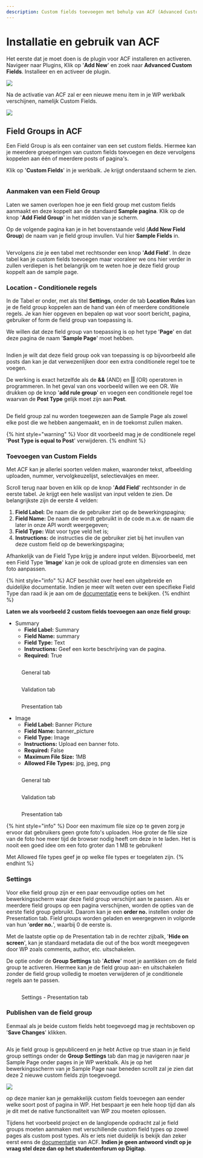 ```yaml
---
description: Custom fields toevoegen met behulp van ACF (Advanced Custom Fields)
---
```


# Installatie en gebruik van ACF

Het eerste dat je moet doen is de plugin voor ACF installeren en activeren. Navigeer naar Plugins, Klik op '**Add New**' en zoek naar **Advanced Custom Fields**. Installeer en en activeer de plugin.

![](<../../.gitbook/assets/image (5) (1).png>)

Na de activatie van ACF zal er een nieuwe menu item in je WP werkbalk verschijnen, namelijk Custom Fields.

![](<../../.gitbook/assets/image (91).png>)

## Field Groups in ACF

Een Field Group is als een container van een set custom fields. Hiermee kan je meerdere groeperingen van custom fields toevoegen en deze vervolgens koppelen aan één of meerdere posts of pagina's.

Klik op '**Custom Fields**' in je werkbalk. Je krijgt onderstaand scherm te zien.

<figure><img src="../../.gitbook/assets/image (173).png" alt=""><figcaption></figcaption></figure>

### Aanmaken van een Field Group

Laten we samen overlopen hoe je een field group met custom fields aanmaakt en deze koppelt aan de standaard **Sample pagina**. Klik op de knop '**Add Field Group**' in het midden van je scherm.

Op de volgende pagina kan je in het bovenstaande veld (**Add New Field Group**) de naam van je field group invullen. Vul hier **Sample Fields** in.

<figure><img src="../../.gitbook/assets/image (176).png" alt=""><figcaption></figcaption></figure>

Vervolgens zie je een tabel met rechtsonder een knop '**Add Field**'. In deze tabel kan je custom fields toevoegen maar vooraleer we ons hier verder in zullen verdiepen is het belangrijk om te weten hoe je deze field group koppelt aan de sample page.

### Location - Conditionele regels

In de Tabel er onder, met als titel **Settings**, onder de tab **Location Rules** kan je de field group koppelen aan de hand van één of meerdere conditionele regels. Je kan hier opgeven en bepalen op wat voor soort bericht, pagina, gebruiker of form de field group van toepassing is.

We willen dat deze field group van toepassing is op het type '**Page**' en dat deze pagina de naam '**Sample Page**' moet hebben.

<figure><img src="../../.gitbook/assets/image (208).png" alt=""><figcaption></figcaption></figure>

Indien je wilt dat deze field group ook van toepassing is op bijvoorbeeld alle posts dan kan je dat verwezenlijken door een extra conditionele regel toe te voegen.

De werking is exact hetzelfde als de **&&** (AND) en **||** (OR) operatoren in programmeren. In het geval van ons voorbeeld willen we een OR. We drukken op de knop '**add rule group**' en voegen een conditionele regel toe waarvan de **Post Type** gelijk moet zijn aan **Post**.

<figure><img src="../../.gitbook/assets/image (180).png" alt=""><figcaption></figcaption></figure>

De field group zal nu worden toegewezen aan de Sample Page als zowel elke post die we hebben aangemaakt, en in de toekomst zullen maken.

{% hint style="warning" %}
Voor dit voorbeeld mag je de conditionele regel '**Post Type is equal to Post**' verwijderen.
{% endhint %}

### Toevoegen van Custom Fields

Met ACF kan je allerlei soorten velden maken, waaronder tekst, afbeelding uploaden, nummer, vervolgkeuzelijst, selectievakjes en meer.

Scroll terug naar boven en klik op de knop '**Add Field**' rechtsonder in de eerste tabel. Je krijgt een hele waslijst van input velden te zien. De belangrijkste zijn de eerste 4 velden:

1. **Field Label:** De naam die de gebruiker ziet op de bewerkingspagina;
2. **Field Name:** De naam die wordt gebruikt in de code m.a.w. de naam die later in onze API wordt weergegeven;
3. **Field Type:** Wat voor type veld het is;
4. **Instructions:** de instructies die de gebruiker ziet bij het invullen van deze custom field op de bewerkingspagina;

Afhankelijk van de Field Type krijg je andere input velden. Bijvoorbeeld, met een Field Type '**Image**' kan je ook de upload grote en dimensies van een foto aanpassen.

{% hint style="info" %}
ACF beschikt over heel een uitgebreide en duidelijke documentatie. Indien je meer wilt weten over een specifieke Field Type dan raad ik je aan om de [documentatie](https://www.advancedcustomfields.com/resources/) eens te bekijken.
{% endhint %}

**Laten we als voorbeeld 2 custom fields toevoegen aan onze field group:**

* Summary
  * **Field Label:** Summary
  * **Field Name:** summary
  * **Field Type:** Text
  * **Instructions:** Geef een korte beschrijving van de pagina.
  * **Required:** True

<figure><img src="../../.gitbook/assets/image (188).png" alt=""><figcaption><p>General tab</p></figcaption></figure>

<figure><img src="../../.gitbook/assets/image (152).png" alt=""><figcaption><p>Validation tab</p></figcaption></figure>

<figure><img src="../../.gitbook/assets/image (202).png" alt=""><figcaption><p>Presentation tab</p></figcaption></figure>

* Image
  * **Field Label:** Banner Picture
  * **Field Name:** banner\_picture
  * **Field Type:** Image
  * **Instructions:** Upload een banner foto.
  * **Required:** False
  * **Maximum File Size:** 1MB
  * **Allowed File Types:** jpg, jpeg, png

<figure><img src="../../.gitbook/assets/image (160).png" alt=""><figcaption><p>General tab</p></figcaption></figure>

<figure><img src="../../.gitbook/assets/image (197).png" alt=""><figcaption><p>Validation tab</p></figcaption></figure>

<figure><img src="../../.gitbook/assets/image (167).png" alt=""><figcaption><p>Presentation tab</p></figcaption></figure>

{% hint style="info" %}
Door een maximum file size op te geven zorg je ervoor dat gebruikers geen grote foto's uploaden. Hoe groter de file size van de foto hoe meer tijd de browser nodig heeft om deze in te laden. Het is nooit een goed idee om een foto groter dan 1 MB te gebruiken!

Met Allowed file types geef je op welke file types er toegelaten zijn.
{% endhint %}

### Settings

Voor elke field group zijn er een paar eenvoudige opties om het bewerkingsscherm waar deze field group verschijnt aan te passen. Als er meerdere field groups op een pagina verschijnen, worden de opties van de eerste field group gebruikt. Daarom kan je een **order no.** instellen onder de Presentation tab. Field groups worden geladen en weergegeven in volgorde van hun '**order no.**', waarbij 0 de eerste is.

Met de laatste optie op de Presentation tab in de rechter zijbalk, '**Hide on screen**', kan je standaard metadata die out of the box wordt meegegeven door WP zoals comments, author, etc. uitschakelen.

De optie onder de **Group Settings** tab '**Active**' moet je aantikken om de field group te activeren. Hiermee kan je de field group aan- en uitschakelen zonder de field group volledig te moeten verwijderen of je conditionele regels aan te passen.

<figure><img src="../../.gitbook/assets/image (211).png" alt=""><figcaption><p>Settings - Presentation tab</p></figcaption></figure>

### Publishen van de field group

Eenmaal als je beide custom fields hebt toegevoegd mag je rechtsboven op '**Save Changes**' klikken.

<figure><img src="../../.gitbook/assets/image (207).png" alt=""><figcaption></figcaption></figure>

Als je field group is gepubliceerd en je hebt Active op true staan in je field group settings onder de **Group Settings** tab dan mag je navigeren naar je Sample Page onder pages in je WP werkbalk. Als je op het bewerkingsscherm van je Sample Page naar beneden scrollt zal je zien dat deze 2 nieuwe custom fields zijn toegevoegd.

![](<../../.gitbook/assets/image (76).png>)

op deze manier kan je gemakkelijk custom fields toevoegen aan eender welke soort post of pagina in WP. Het bespaart je een hele hoop tijd dan als je dit met de native functionaliteit van WP zou moeten oplossen.

Tijdens het voorbeeld project en de langlopende opdracht zal je field groups moeten aanmaken met verschillende custom field types op zowel pages als custom post types. Als er iets niet duidelijk is bekijk dan zeker eerst eens de [documentatie](https://www.advancedcustomfields.com/resources/) van ACF. **Indien je geen antwoord vindt op je vraag stel deze dan op het studentenforum op Digitap**.

